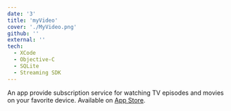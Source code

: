 ```yaml
---
date: '3'
title: 'myVideo'
cover: './MyVideo.png'
github: ''
external: ''
tech:
  - XCode
  - Objective-C
  - SQLite
  - Streaming SDK
---
```


An app provide subscription service for watching TV episodes and movies on your favorite device. Available on [App Store](https://apps.apple.com/tw/app/myvideo-電影戲劇動漫直播線上看/id567629616).
